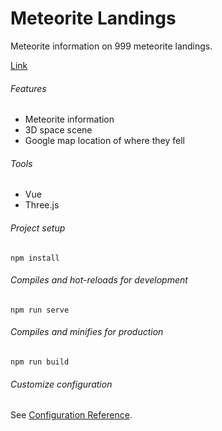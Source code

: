 # Meteorite Landings

Meteorite information on 999 meteorite landings.

[Link](https://azzryel.github.io/meteorite-landings/)

###### Features
- Meteorite information
- 3D space scene
- Google map location of where they fell

###### Tools
- Vue
- Three.js






###### Project setup
```
npm install
```

###### Compiles and hot-reloads for development
```
npm run serve
```

###### Compiles and minifies for production
```
npm run build
```

###### Customize configuration
See [Configuration Reference](https://cli.vuejs.org/config/).
